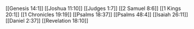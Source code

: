 [[Genesis 14:1]]
[[Joshua 11:10]]
[[Judges 1:7]]
[[2 Samuel 8:6]]
[[1 Kings 20:1]]
[[1 Chronicles 19:19]]
[[Psalms 18:37]]
[[Psalms 48:4]]
[[Isaiah 26:11]]
[[Daniel 2:37]]
[[Revelation 18:10]]
